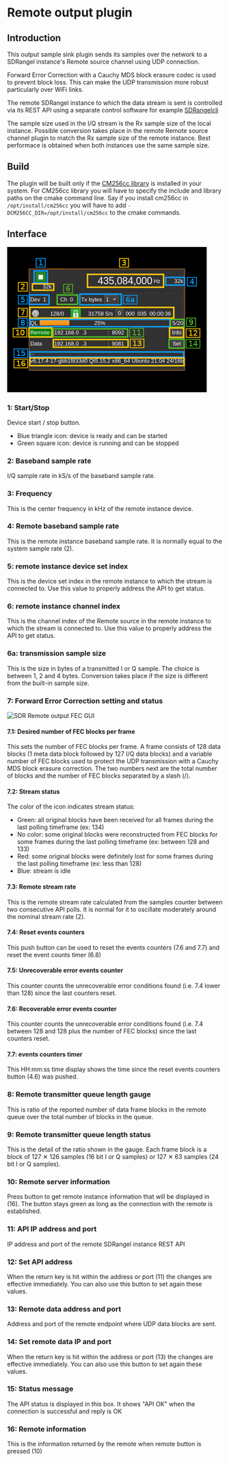 <h1>Remote output plugin</h1>

<h2>Introduction</h2>

This output sample sink plugin sends its samples over the network to a SDRangel instance's Remote source channel using UDP connection.

Forward Error Correction with a Cauchy MDS block erasure codec is used to prevent block loss. This can make the UDP transmission more robust particularly over WiFi links.

The remote SDRangel instance to which the data stream is sent is controlled via its REST API using a separate control software for example [SDRangelcli](https://github.com/f4exb/sdrangelcli)

The sample size used in the I/Q stream is the Rx sample size of the local instance. Possible conversion takes place in the remote Remote source channel plugin to match the Rx sample size of the remote instance. Best performace is obtained when both instances use the same sample size.

<h2>Build</h2>

The plugin will be built only if the [CM256cc library](https://github.com/f4exb/cm256cc) is installed in your system. For CM256cc library you will have to specify the include and library paths on the cmake command line. Say if you install cm256cc in `/opt/install/cm256cc` you will have to add `-DCM256CC_DIR=/opt/install/cm256cc` to the cmake commands.

<h2>Interface</h2>

![SDR Remote output plugin GUI](../../../doc/img/RemoteOutput_plugin.png)

<h3>1: Start/Stop</h3>

Device start / stop button.

  - Blue triangle icon: device is ready and can be started
  - Green square icon: device is running and can be stopped

<h3>2: Baseband sample rate</h3>

I/Q sample rate in kS/s of the baseband sample rate.

<h3>3: Frequency</h3>

This is the center frequency in kHz of the remote instance device.

<h3>4: Remote baseband sample rate</h3>

This is the remote instance baseband sample rate. It is normally equal to the system sample rate (2).

<h3>5: remote instance device set index</h3>

This is the device set index in the remote instance to which the stream is connected to. Use this value to properly address the API to get status.

<h3>6: remote instance channel index</h3>

This is the channel index of the Remote source in the remote instance to which the stream is connected to. Use this value to properly address the API to get status.

<h3>6a: transmission sample size</h3>

This is the size in bytes of a transmitted I or Q sample. The choice is between 1, 2 and 4 bytes. Conversion takes place if the size is different from the built-in sample size.

<h3>7: Forward Error Correction setting and status</h3>

![SDR Remote output FEC GUI](../../../doc/img/RemoteOutput_plugin_06.png)

<h4>7.1: Desired number of FEC blocks per frame</h4>

This sets the number of FEC blocks per frame. A frame consists of 128 data blocks (1 meta data block followed by 127 I/Q data blocks) and a variable number of FEC blocks used to protect the UDP transmission with a Cauchy MDS block erasure correction. The two numbers next are the total number of blocks and the number of FEC blocks separated by a slash (/).

<h4>7.2: Stream status</h4>

The color of the icon indicates stream status:

  - Green: all original blocks have been received for all frames during the last polling timeframe (ex: 134)
  - No color: some original blocks were reconstructed from FEC blocks for some frames during the last polling timeframe (ex: between 128 and 133)
  - Red: some original blocks were definitely lost for some frames during the last polling timeframe (ex: less than 128)
  - Blue: stream is idle

<h4>7.3: Remote stream rate</h4>

This is the remote stream rate calculated from the samples counter between two consecutive API polls. It is normal for it to oscillate moderately around the nominal stream rate (2).

<h4>7.4: Reset events counters</h4>

This push button can be used to reset the events counters (7.6 and 7.7) and reset the event counts timer (6.8)

<h4>7.5: Unrecoverable error events counter</h4>

This counter counts the unrecoverable error conditions found (i.e. 7.4 lower than 128) since the last counters reset.

<h4>7.6: Recoverable error events counter</h4>

This counter counts the unrecoverable error conditions found (i.e. 7.4 between 128 and 128 plus the number of FEC blocks) since the last counters reset.

<h4>7.7: events counters timer</h4>

This HH:mm:ss time display shows the time since the reset events counters button (4.6) was pushed.

<h3>8: Remote transmitter queue length gauge</h3>

This is ratio of the reported number of data frame blocks in the remote queue over the total number of blocks in the queue.

<h3>9: Remote transmitter queue length status</h3>

This is the detail of the ratio shown in the gauge. Each frame block is a block of 127 &#x2715; 126 samples (16 bit I or Q samples) or 127 &#x2715; 63 samples (24 bit I or Q samples).

<h3>10: Remote server information</h3>

Press button to get remote instance information that will be displayed in (16). The button stays green as long as the connection with the remote is established.

<h3>11: API IP address and port</h3>

IP address and port of the remote SDRangel instance REST API

<h3>12: Set API address</h3>

When the return key is hit within the address or port (11) the changes are effective immediately. You can also use this button to set again these values.

<h3>13: Remote data address and port</h3>

Address and port of the remote endpoint where UDP data blocks are sent.

<h3>14: Set remote data IP and port</h3>

When the return key is hit within the address or port (13) the changes are effective immediately. You can also use this button to set again these values.

<h3>15: Status message</h3>

The API status is displayed in this box. It shows "API OK" when the connection is successful and reply is OK

<h3>16: Remote information</h3>

This is the information returned by the remote when remote button is pressed (10)
